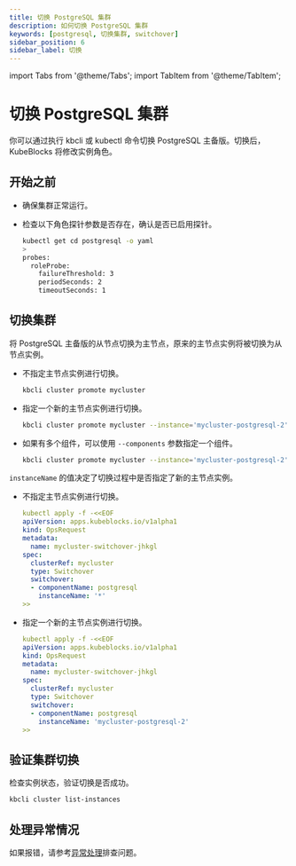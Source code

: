 ```yaml
---
title: 切换 PostgreSQL 集群
description: 如何切换 PostgreSQL 集群
keywords: [postgresql, 切换集群, switchover]
sidebar_position: 6
sidebar_label: 切换
---
```


import Tabs from '@theme/Tabs';
import TabItem from '@theme/TabItem';

# 切换 PostgreSQL 集群

你可以通过执行 kbcli 或 kubectl 命令切换 PostgreSQL 主备版。切换后，KubeBlocks 将修改实例角色。

## 开始之前

* 确保集群正常运行。
* 检查以下角色探针参数是否存在，确认是否已启用探针。

   ```bash
   kubectl get cd postgresql -o yaml
   >
   probes:
     roleProbe:
       failureThreshold: 3
       periodSeconds: 2
       timeoutSeconds: 1
   ```

## 切换集群

将 PostgreSQL 主备版的从节点切换为主节点，原来的主节点实例将被切换为从节点实例。

<Tabs>

<TabItem value="kbcli" label="kbcli" default>

* 不指定主节点实例进行切换。

    ```bash
    kbcli cluster promote mycluster
    ```

* 指定一个新的主节点实例进行切换。

    ```bash
    kbcli cluster promote mycluster --instance='mycluster-postgresql-2'
    ```

* 如果有多个组件，可以使用 `--components` 参数指定一个组件。

    ```bash
    kbcli cluster promote mycluster --instance='mycluster-postgresql-2' --components='postgresql'
    ```

</TabItem>

<TabItem value="kubectl" label="kubectl">

`instanceName` 的值决定了切换过程中是否指定了新的主节点实例。

* 不指定主节点实例进行切换。

  ```yaml
  kubectl apply -f -<<EOF
  apiVersion: apps.kubeblocks.io/v1alpha1
  kind: OpsRequest
  metadata:
    name: mycluster-switchover-jhkgl
  spec:
    clusterRef: mycluster
    type: Switchover
    switchover:
    - componentName: postgresql
      instanceName: '*'
  >>
  ```

* 指定一个新的主节点实例进行切换。

  ```yaml
  kubectl apply -f -<<EOF
  apiVersion: apps.kubeblocks.io/v1alpha1
  kind: OpsRequest
  metadata:
    name: mycluster-switchover-jhkgl
  spec:
    clusterRef: mycluster
    type: Switchover
    switchover:
    - componentName: postgresql
      instanceName: 'mycluster-postgresql-2'
  >>
  ```

</TabItem>

</Tabs>

## 验证集群切换

检查实例状态，验证切换是否成功。

```bash
kbcli cluster list-instances
```

## 处理异常情况

如果报错，请参考[异常处理](./../../handle-an-exception/handle-a-cluster-exception.md)排查问题。
